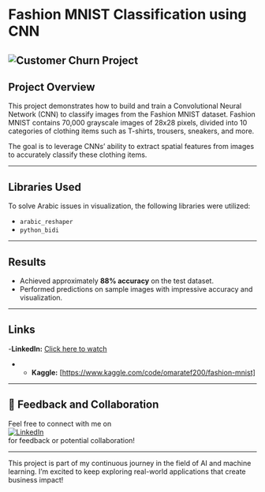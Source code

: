 # Fashion MNIST Classification using CNN
![Customer Churn Project](https://static.wixstatic.com/media/a96b4b_1b0c0dadfbd64f64a7fc7ef486132e2b~mv2.png/v1/fill/w_710,h_351,al_c,q_85,enc_auto/a96b4b_1b0c0dadfbd64f64a7fc7ef486132e2b~mv2.png)
---

## Project Overview

This project demonstrates how to build and train a Convolutional Neural Network (CNN) to classify images from the Fashion MNIST dataset. Fashion MNIST contains 70,000 grayscale images of 28x28 pixels, divided into 10 categories of clothing items such as T-shirts, trousers, sneakers, and more.

The goal is to leverage CNNs’ ability to extract spatial features from images to accurately classify these clothing items.

---

## Libraries Used

To solve Arabic issues in visualization, the following libraries were utilized:

- `arabic_reshaper`
- `python_bidi`

---

## Results

- Achieved approximately **88% accuracy** on the test dataset.
- Performed predictions on sample images with impressive accuracy and visualization.

---

## Links

-**LinkedIn:** [Click here to watch](https://www.linkedin.com/posts/o2204_%D9%83%D9%84%D9%86%D8%A7-%D8%AA%D9%82%D8%B1%D9%8A%D8%A8%D8%A7-%D8%AA%D8%B9%D8%A7%D9%85%D9%84%D9%86%D8%A7-%D9%85%D8%B9-fashion-mnist-%D9%81%D9%8A-activity-7331788007861018624-6NtH/?utm_source=share&utm_medium=member_desktop&rcm=ACoAAD3InlYBg47QtQUB-CFNvF5Qq3TB0NZRmZI)
- - **Kaggle:** [https://www.kaggle.com/code/omaratef200/fashion-mnist]

---

## 💬 Feedback and Collaboration

Feel free to connect with me on  
[![LinkedIn](https://img.shields.io/badge/LinkedIn-Connect-blue?logo=linkedin)](https://www.linkedin.com/in/o2204)  
for feedback or potential collaboration!

---
This project is part of my continuous journey in the field of AI and machine learning. I’m excited to keep exploring real-world applications that create business impact!
